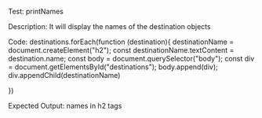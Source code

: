 Test: printNames

Description: It will display the names of the destination objects

Code:
destinations.forEach(function (destination){
  destinationName = document.createElement("h2");
  const destinationName.textContent = destination.name;
  const body = document.querySelector("body");
  const div = document.getElementsById("destinations");
  body.append(div);
  div.appendChild(destinationName)

})

Expected Output: names in h2 tags

